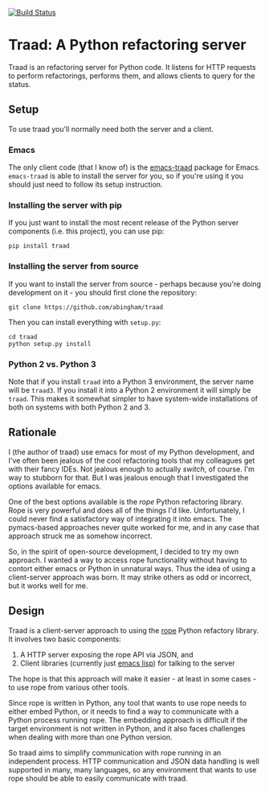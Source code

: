 [![Build Status](https://travis-ci.org/abingham/traad.svg)](https://travis-ci.org/abingham/traad)

# Traad: A Python refactoring server

Traad is an refactoring server for Python code. It listens for HTTP requests to
perform refactorings, performs them, and allows clients to query for the status.

## Setup

To use traad you'll normally need both the server and a client.

### Emacs

The only client code (that I know of) is the
[emacs-traad](https://github.com/abingham/emacs-traad) package for Emacs.
`emacs-traad` is able to install the server for you, so if you're using it you
should just need to follow its setup instruction.

### Installing the server with pip

If you just want to install the most recent release of the Python server
components (i.e. this project), you can use pip:
```
pip install traad
```

### Installing the server from source

If you want to install the server from source - perhaps because you're doing development on it - you should first clone the repository:
```
git clone https://github.com/abingham/traad
```

Then you can install everything with `setup.py`:
```
cd traad
python setup.py install
```

### Python 2 vs. Python 3

Note that if you install `traad` into a Python 3 environment, the server name
will be `traad3`. If you install it into a Python 2 environment it will simply
be `traad`. This makes it somewhat simpler to have system-wide installations of
both on systems with both Python 2 and 3.

## Rationale

I (the author of traad) use emacs for most of my Python development,
and I've often been jealous of the cool refactoring tools that my
colleagues get with their fancy IDEs. Not jealous enough to actually
*switch*, of course. I'm way to stubborn for that. But I was jealous
enough that I investigated the options available for emacs.

One of the best options available is the *rope* Python refactoring
library. Rope is very powerful and does all of the things I'd
like. Unfortunately, I could never find a satisfactory way of
integrating it into emacs. The pymacs-based approaches never quite
worked for me, and in any case that approach struck me as somehow
incorrect.

So, in the spirit of open-source development, I decided to try my own
approach. I wanted a way to access rope functionality without having
to contort either emacs or Python in unnatural ways. Thus the idea of
using a client-server approach was born. It may strike others as odd
or incorrect, but it works well for me.

## Design

Traad is a client-server approach to using the
[rope](https://github.com/python-rope/rope) Python refactory library. It
involves two basic components:

 1. A HTTP server exposing the rope API via JSON, and
 2. Client libraries (currently just [emacs
    lisp](https://github.com/abingham/emacs-traad)) for talking to the server

The hope is that this approach will make it easier - at least in some
cases - to use rope from various other tools.

Since rope is written in Python, any tool that wants to use rope needs
to either embed Python, or it needs to find a way to communicate with
a Python process running rope. The embedding approach is difficult if
the target environment is not written in Python, and it also faces
challenges when dealing with more than one Python version.

So traad aims to simplify communication with rope running in an
independent process. HTTP communication and JSON data handling is well
supported in many, many languages, so any environment that wants to
use rope should be able to easily communicate with traad.
